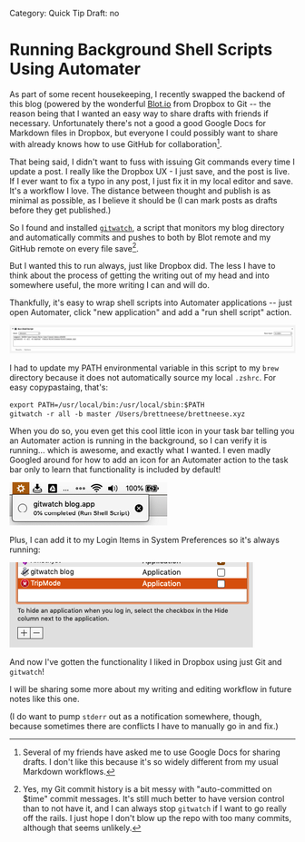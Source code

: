 Category: Quick Tip
Draft: no

# Running Background Shell Scripts Using Automater

As part of some recent housekeeping, I recently swapped the backend of this blog (powered by the wonderful [Blot.io](https://blot.io) from Dropbox to Git -- the reason being that I wanted an easy way to share drafts with friends if necessary. Unfortunately there's not a good a good Google Docs for Markdown files in Dropbox, but everyone I could possibly want to share with already knows how to use GitHub for collaboration[^1].

That being said, I didn't want to fuss with issuing Git commands every time I update a post. I really like the Dropbox UX - I just save, and the post is live. If I ever want to fix a typo in any post, I just fix it in my local editor and save. It's a workflow I love. The distance between thought and publish is as minimal as possible, as I believe it should be (I can mark posts as drafts before they get published.)

So I found and installed [`gitwatch`](https://github.com/gitwatch/gitwatch), a script that monitors my blog directory and automatically commits and pushes to both by Blot remote and my GitHub remote on every file save[^2].

But I wanted this to run always, just like Dropbox did. The less I have to think about the process of getting the writing out of my head and into somewhere useful, the more writing I can and will do. 

Thankfully, it's easy to wrap shell scripts into Automater applications -- just open Automater, click "new application" and add a "run shell script" action.

![](./_1.png)

I had to update my PATH environmental variable in this script to my `brew` directory because it does not automatically source my local `.zshrc`. For easy copypastaing, that's:

```
export PATH=/usr/local/bin:/usr/local/sbin:$PATH
gitwatch -r all -b master /Users/brettneese/brettneese.xyz
```

When you do so, you even get this cool little icon in your task bar telling you an Automater action is running in the background, so I can verify it is running... which is awesome, and exactly what I wanted. I even madly Googled around for how to add an icon for an Automater action to the task bar only to learn that functionality is included by default! 

![](./_2.png)

Plus, I can add it to my Login Items in System Preferences so it's always running:

![](./_3.png)

And now I've gotten the functionality I liked in Dropbox using just Git and `gitwatch`! 

I will be sharing some more about my writing and editing workflow in future notes like this one. 

(I do want to pump `stderr` out as a notification somewhere, though, because sometimes there are conflicts I have to manually go in and fix.)

[^1]: Several of my friends have asked me to use Google Docs for sharing drafts. I don't like this because it's so widely different from my usual Markdown workflows. 

[^2]: Yes, my Git commit history is a bit messy with "auto-committed on $time" commit messages. It's still much better to have version control than to not have it, and I can always stop `gitwatch` if I want to go really off the rails. I just hope I don't blow up the repo with too many commits, although that seems unlikely.